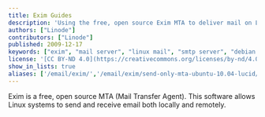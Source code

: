 ```yaml
---
title: Exim Guides
description: 'Using the free, open source Exim MTA to deliver mail on Linux systems.'
authors: ["Linode"]
contributors: ["Linode"]
published: 2009-12-17
keywords: ["exim", "mail server", "linux mail", "smtp server", "debian exim", "debian lenny"]
license: '[CC BY-ND 4.0](https://creativecommons.org/licenses/by-nd/4.0)'
show_in_lists: true
aliases: ['/email/exim/','/email/exim/send-only-mta-ubuntu-10.04-lucid/']
---
```


Exim is a free, open source MTA (Mail Transfer Agent). This software allows Linux systems to send and receive email both locally and remotely.
